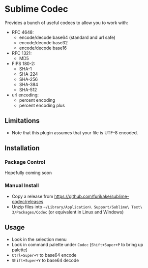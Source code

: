 # Sublime Codec
Provides a bunch of useful codecs to allow you to work with:
- RFC 4648:
    - encode/decode base64 (standard and url safe)
    - encode/decode base32
    - encode/decode base16
- RFC 1321:
    - MD5
- FIPS 180-2:
    - SHA-1
    - SHA-224
    - SHA-256
    - SHA-384
    - SHA-512
- url encoding:
    - percent encoding
    - percent encoding plus

## Limitations
- Note that this plugin assumes that your file is UTF-8 encoded.

## Installation

### Package Control
Hopefully coming soon

### Manual Install
- Copy a release from https://github.com/furikake/sublime-codec/releases
- Unzip files into `~/Library/Application\ Support/Sublime\ Text\ 3/Packages/Codec` (or equivalent in Linux and Windows)

## Usage
- Look in the selection menu
- Look in command palette under `Codec` (```Shift+Super+P``` to bring up palette)
- ```Ctrl+Super+Y``` to base64 encode
- ```Shift+Super+Y``` to base64 decode
